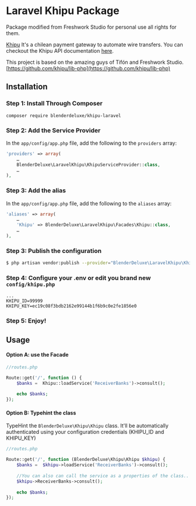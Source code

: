 # Laravel Khipu Package

Package modified from Freshwork Studio for personal use all rights for them.

[Khipu](http://khipu.com) It's a chilean payment gateway to automate wire transfers. You can checkout the Khipu API documentation [here](https://khipu.com/page/api).

This project is based on the amazing guys of Tifón and Freshwork Studio.
[https://github.com/khipu/lib-php](https://github.com/khipu/lib-php)


## Installation

### Step 1: Install Through Composer

```
composer require blenderdeluxe/khipu-laravel
```

### Step 2: Add the Service Provider

In the `app/config/app.php` file, add the following to the `providers`  array:
```php
'providers' => array(
    …
    BlenderDeluxe\LaravelKhipu\KhipuServiceProvider::class,
    …
),
```

### Step 3: Add the alias

In the `app/config/app.php` file, add the following to the `aliases`  array:
```php
'aliases' => array(
    …
    'Khipu' => BlenderDeluxe\LaravelKhipu\Facades\Khipu::class,
    …
),
```

### Step 3: Publish the configuration


```sh
$ php artisan vendor:publish --provider="BlenderDeluxe\LaravelKhipu\KhipuServiceProvider"
```

### Step 4: Configure your .env or edit you brand new `config/khipu.php`
```
...
KHIPU_ID=99999
KHIPU_KEY=ec19c08f3bdb2162e99144b1f6b9c0e2fe1856e0
```

### Step 5: Enjoy!

## Usage

#### Option A: use the Facade
```php 
//routes.php

Route::get('/', function () {
    $banks =  Khipu::loadService('ReceiverBanks')->consult();
    
    echo $banks;
});
```

#### Option B: Typehint the class
 
TypeHint the `BlenderDeluxe\Khipu\Khipu` class. 
It'll be automatically authenticated using your configuration credentials (KHIPU_ID and KHIPU_KEY)

```php 
//routes.php

Route::get('/', function (BlenderDeluxe\Khipu\Khipu $khipu) {
    $banks =  $khipu->loadService('ReceiverBanks')->consult();
	
	//You can also can call the service as a properties of the class..
	$khipu->ReceiverBanks->consult();
    
    echo $banks;
});
```
